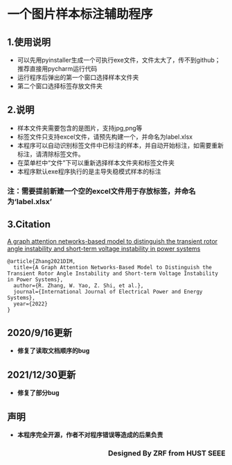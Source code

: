#  **一个图片样本标注辅助程序**
## **1.使用说明**
* 可以先用pyinstaller生成一个可执行exe文件，文件太大了，传不到github；推荐直接用pycharm运行代码
* 运行程序后弹出的第一个窗口选择样本文件夹
* 第二个窗口选择标签存放文件夹
## **2.说明**
* 样本文件夹需要包含的是图片，支持jpg,png等
* 标签文件只支持excel文件，请预先构建一个，并命名为label.xlsx
* 本程序可以自动识别标签文件中已标注的样本，并自动开始标注，如需要重新标注，请清除标签文件。
* 在菜单栏中“文件”下可以重新选择样本文件夹和标签文件夹
* 本程序默认exe程序执行的是主导失稳模式样本的标注 
### **注：需要提前新建一个空的excel文件用于存放标签，并命名为‘__label.xlsx__’**
## **3.Citation**
[A graph attention networks-based model to distinguish the transient rotor angle instability and short-term voltage instability in power systems](https://www.sciencedirect.com/science/article/pii/S0142061521010036?via%3Dihub)
```
@article{Zhang2021DIM,
  title={A Graph Attention Networks-Based Model to Distinguish the Transient Rotor Angle Instability and Short-term Voltage Instability in Power Systems},
  author={R. Zhang, W. Yao, Z. Shi, et al.},
  journal={International Journal of Electrical Power and Energy Systems},
  year={2022}
}
```
## 2020/9/16更新
* __修复了读取文档顺序的bug__
## 2021/12/30更新
* __修复了部分bug__
## __声明__
* **本程序完全开源，作者不对程序错误等造成的后果负责**
### <p align="right"> **Designed By ZRF from HUST SEEE**</p>
